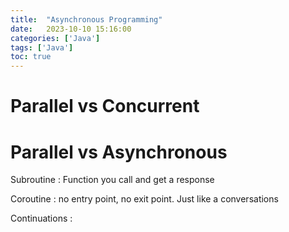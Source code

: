 ```yaml
---
title:  "Asynchronous Programming"
date:   2023-10-10 15:16:00
categories: ['Java']
tags: ['Java']
toc: true
---
```



# Parallel vs Concurrent

# Parallel vs Asynchronous


Subroutine : Function you call and get a response

Coroutine : no entry point, no exit point. Just like a conversations

Continuations : 
